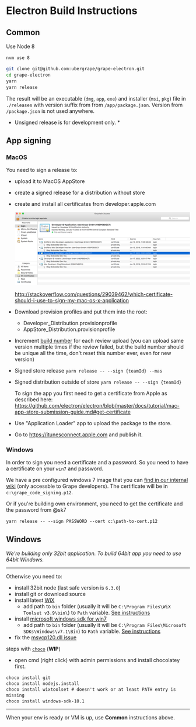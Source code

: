 # Electron Build Instructions

## Common

Use Node 8

```
nvm use 8
```

```bash
git clone git@github.com:ubergrape/grape-electron.git
cd grape-electron
yarn
yarn release
```

The result will be an executable (`dmg`, `app`, `exe`) and installer (`msi`, `pkg`) file in `./releases` with version suffix from from `/app/package.json`. Version from `/package.json` is not used anywhere.

- Unsigned release is for development only. \*

## App signing

### MacOS

You need to sign a release to:

- upload it to MacOS AppStore
- create a signed release for a distribution without store
- create and install all certificates from developer.apple.com

  ![](./images/mac-certificates-screen.png)

  http://stackoverflow.com/questions/29039462/which-certificate-should-i-use-to-sign-my-mac-os-x-application

- Download provision profiles and put them into the root:
  - Developer_Distribution.provisionprofile
  - AppStore_Distribution.provisionprofile
- Increment [build number](https://github.com/ubergrape/grape-electron/blob/master/app/package.json#L7) for each review upload (you can upload same version multiple times if the review failed, but the build number should be unique all the time, don't reset this number ever, even for new version)

- Signed store release `yarn release -- --sign {teamId} --mas`
- Signed distribution outside of store `yarn release -- --sign {teamId}`

  To sign the app you first need to get a certificate from Apple as described here: https://github.com/electron/electron/blob/master/docs/tutorial/mac-app-store-submission-guide.md#get-certificate

- Use "Application Loader" app to upload the package to the store.
- Go to https://itunesconnect.apple.com and publish it.

### Windows

In order to sign you need a certificate and a password.
So you need to have a certificate on your `win7` and password.

We have a pre configured windows 7 image that you can [find in our internal wiki](https://github.com/ubergrape/chatgrape/wiki/Electron-Passwords) (only accessble to Grape developers). The certificate will be in `c:\grape_code_signing.p12`.

Or if you're building own environment, you need to get the certificate and the password from @sk7

```
yarn release -- --sign PASSWORD --cert c:\path-to-cert.p12
```

## Windows

_We're building only 32bit application._
_To build 64bit app you need to use 64bit Windows._

---

Otherwise you need to:

- install 32bit node (last safe version is `6.3.0`)
- install git or download source
- install latest [WiX](http://wixtoolset.org/)
  - add path to `bin` folder (usually it will be `C:\Program Files\WiX Toolset v3.9\bin\`) to `Path` variable. [See instructions](http://www.nextofwindows.com/how-to-addedit-environment-variables-in-windows-7)
- install [microsoft windows sdk for win7](https://www.microsoft.com/en-us/download/details.aspx?id=8279)
  - add path to `bin` folder (usually it will be `C:\Program Files\Microsoft SDKs\Windows\v7.1\Bin`) to `Path` variable. [See instructions](http://www.nextofwindows.com/how-to-addedit-environment-variables-in-windows-7)
- fix the [msvcp120.dll issue](https://www.google.com.ua/webhp?sourceid=chrome-instant&ion=1&espv=2&ie=UTF-8#q=msvcp120+dll+windows)

steps with [`choco`](https://chocolatey.org/) (**WIP**)

- open cmd (right click) with admin permissions and install chocolatey first.

```
choco install git
choco install nodejs.install
choco install wixtoolset # doesn't work or at least PATH entry is missing
choco install windows-sdk-10.1
```

---

When your env is ready or VM is up, use **Common** instructions above.
